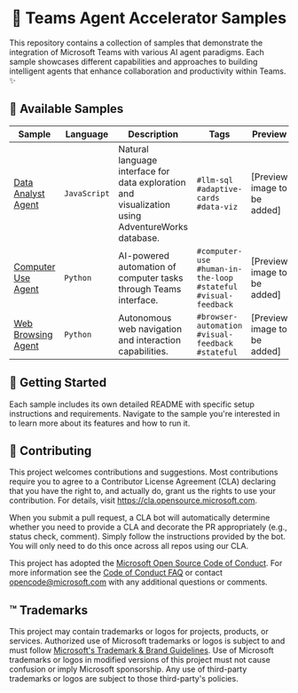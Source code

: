 # <div align="center">🤖 Teams Agent Accelerator Samples</div>

This repository contains a collection of samples that demonstrate the integration of Microsoft Teams with various AI agent paradigms. Each sample showcases different capabilities and approaches to building intelligent agents that enhance collaboration and productivity within Teams. ✨

## 🚀 Available Samples

| Sample                                          | Language     | Description                                                                                      | Tags                                                                | Preview                     |
| ----------------------------------------------- | ------------ | ------------------------------------------------------------------------------------------------ | ------------------------------------------------------------------- | --------------------------- |
| [Data Analyst Agent](js/data-analyst-agent)     | `JavaScript` | Natural language interface for data exploration and visualization using AdventureWorks database. | `#llm-sql` `#adaptive-cards` `#data-viz`                            | [Preview image to be added] |
| [Computer Use Agent](python/computer-use-agent) | `Python`     | AI-powered automation of computer tasks through Teams interface.                                 | `#computer-use` `#human-in-the-loop` `#stateful` `#visual-feedback` | [Preview image to be added] |
| [Web Browsing Agent](python/web-browsing-agent) | `Python`     | Autonomous web navigation and interaction capabilities.                                          | `#browser-automation` `#visual-feedback` `#stateful`                | [Preview image to be added] |

## 🏁 Getting Started

Each sample includes its own detailed README with specific setup instructions and requirements. Navigate to the sample you're interested in to learn more about its features and how to run it.

## 🤝 Contributing

This project welcomes contributions and suggestions. Most contributions require you to agree to a
Contributor License Agreement (CLA) declaring that you have the right to, and actually do, grant us
the rights to use your contribution. For details, visit https://cla.opensource.microsoft.com.

When you submit a pull request, a CLA bot will automatically determine whether you need to provide
a CLA and decorate the PR appropriately (e.g., status check, comment). Simply follow the instructions
provided by the bot. You will only need to do this once across all repos using our CLA.

This project has adopted the [Microsoft Open Source Code of Conduct](https://opensource.microsoft.com/codeofconduct/).
For more information see the [Code of Conduct FAQ](https://opensource.microsoft.com/codeofconduct/faq/) or
contact [opencode@microsoft.com](mailto:opencode@microsoft.com) with any additional questions or comments.

## ™️ Trademarks

This project may contain trademarks or logos for projects, products, or services. Authorized use of Microsoft
trademarks or logos is subject to and must follow
[Microsoft's Trademark & Brand Guidelines](https://www.microsoft.com/en-us/legal/intellectualproperty/trademarks/usage/general).
Use of Microsoft trademarks or logos in modified versions of this project must not cause confusion or imply Microsoft sponsorship.
Any use of third-party trademarks or logos are subject to those third-party's policies.

